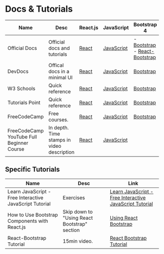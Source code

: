 # Docs & Tutorials

Name | Desc | React.js | JavaScript | Bootstrap 4
-----|------|-----|-----|-----
Official Docs | Official docs and tutorials | [React](https://reactjs.org/docs/getting-started.html) | [JavaScript](https://developer.mozilla.org/en-US/docs/Web/javascript) | - [Bootstrap](https://getbootstrap.com/docs/4.6/getting-started/introduction/) </br> - [React-Bootstrap](https://react-bootstrap.github.io/)
DevDocs | Offical docs in a minimal UI | [React](https://devdocs.io/react/) | [JavaScript](https://devdocs.io/javascript/) | [Bootstrap](https://devdocs.io/bootstrap~4/)
W3 Schools | Quick reference | [React](https://www.w3schools.com/react/) | [JavaScript](https://www.w3schools.com/js/) | [Bootstrap](https://www.w3schools.com/bootstrap4/)
Tutorials Point | Quick reference | [React](https://www.tutorialspoint.com/reactjs/reactjs_overview.htm) | [JavaScript](https://www.tutorialspoint.com/javascript/index.htm) | [Bootstrap](https://www.tutorialspoint.com/bootstrap4/index.htm)
FreeCodeCamp | Free courses. | [React](https://www.freecodecamp.org/learn/front-end-libraries/#react) | [JavaScript](https://www.freecodecamp.org/learn/javascript-algorithms-and-data-structures/) | [Bootstrap](https://www.freecodecamp.org/learn/front-end-libraries/#bootstrap)
FreeCodeCamp YouTube Full Beginner Course | In depth. Time stamps in video description | [React](https://www.youtube.com/watch?v=DLX62G4lc44) | [JavaScript](https://www.youtube.com/watch?v=PkZNo7MFNFg&pbjreload=101) 

## Specific Tutorials

Name | Desc | Link
-----|------|-----
Learn JavaScript - Free Interactive JavaScript Tutorial | Exercises | [Learn JavaScript - Free Interactive JavaScript Tutorial](https://www.learn-js.org/)
How to Use Bootstrap Components with React.js | Skip down to "Using React Bootstrap" section | [Using React Bootstrap](https://www.pluralsight.com/guides/how-to-use-bootstrap-components-with-reactjs)
React-Bootstrap Tutorial | 15min video. | [React Bootstrap Tutorial](https://www.youtube.com/watch?v=8pKjULHzs0s)
